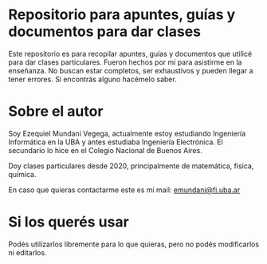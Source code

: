 # Repositorio para apuntes, guías y documentos para dar clases

Este repositorio es para recopilar apuntes, guías y documentos que utilicé para dar clases particulares. Fueron hechos por mí para asistirme en la enseñanza. No buscan estar completos, ser exhaustivos y pueden llegar a tener errores. Si encontrás alguno hacémelo saber.

# Sobre el autor

Soy Ezequiel Mundani Vegega, actualmente estoy estudiando Ingeniería Informática en la UBA y antes estudiaba Ingeniería Electrónica. El secundario lo hice en el Colegio Nacional de Buenos Aires.

Doy clases particulares desde 2020, principalmente de matemática, física, química.

En caso que quieras contactarme este es mi mail: emundani@fi.uba.ar

# Si los querés usar

Podés utilizarlos libremente para lo que quieras, pero no podés modificarlos ni editarlos.
